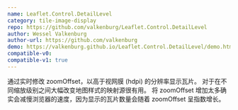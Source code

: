 ```yaml
---
name: Leaflet.Control.DetailLevel
category: tile-image-display
repo: https://github.com/valkenburg/Leaflet.Control.DetailLevel
author: Wessel Valkenburg
author-url: https://github.com/valkenburg
demo: https://valkenburg.github.io/Leaflet.Control.DetailLevel/demo.html
compatible-v0:
compatible-v1: true
---
```


通过实时修改 zoomOffset，以高于视网膜 (hdpi) 的分辨率显示瓦片。 对于在不同缩放级别之间大幅改变地图样式的映射源很有用。 将 zoomOffset 增加太多确实会减慢浏览器的速度，因为显示的瓦片数量会随着 zoomOffset 呈指数增长。
